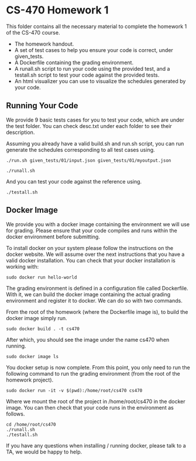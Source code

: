 # CS-470 Homework 1
This folder contains all the necessary material to complete the homework 1 of the CS-470 course.

- The homework handout.
- A set of test cases to help you ensure your code is correct, under given_tests.
- A Dockerfile containing the grading environment.
- A runall.sh script to run your code using the provided test, and a testall.sh script to test your code against the
  provided tests.
- An html visualizer you can use to visualize the schedules generated by your code.

## Running Your Code
We provide 9 basic tests cases for you to test your code, which are under the test folder. You can check desc.txt under
each folder to see their description. 

Assuming you already have a valid build.sh and run.sh script, you can run generate the schedules corresponding to all
test cases using.

```
./run.sh given_tests/01/input.json given_tests/01/myoutput.json
```

```
./runall.sh
```

And you can test your code against the reference using.

```
./testall.sh
```

## Docker Image
We provide you with a docker image containing the environment we will use for grading. Please ensure that your code
compiles and runs within the docker environment before submitting. 

To install docker on your system please follow the instructions on the docker website. We will assume over the next
instructions that you have a valid docker installation. You can check that your docker installation is working with: 

```
sudo docker run hello-world
```

The grading environment is defined in a configuration file called Dockerfile. With it, we can build the docker image
containing the actual grading environment and register it to docker. We can do so with two commands.

From the root of the homework (where the Dockerfile image is), to build the docker image simply run.

```
sudo docker build . -t cs470
```

After which, you should see the image under the name cs470 when running.

```
sudo docker image ls
```

You docker setup is now complete. From this point, you only need to run the following command to run the grading
environment (from the root of the homework project). 

```
sudo docker run -it -v $(pwd):/home/root/cs470 cs470
```

Where we mount the root of the project in /home/root/cs470 in the docker image. You can then check that your code runs
in the environment as follows. 

```
cd /home/root/cs470
./runall.sh
./testall.sh
```

If you have any questions when installing / running docker, please talk to a TA, we would be happy
to help.
